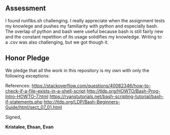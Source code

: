 ## Assessment


I found runfibs.sh challenging. I really appreciate when the assignment tests my knowlege and pushes my familiarity with python and especially bash. The overlap of python and bash were useful because bash is still fairly new and the constant repetition of its usage solidifies my knowledge. Writing to a .csv was also challenging, but we got though it.


## Honor Pledge

We pledge that all the work in this repository is my own with only the following exceptions:

References:
https://stackoverflow.com/questions/40082346/how-to-check-if-a-file-exists-in-a-shell-script
http://tldp.org/HOWTO/Bash-Prog-Intro-HOWTO-7.html
https://ryanstutorials.net/bash-scripting-tutorial/bash-if-statements.php
http://tldp.org/LDP/Bash-Beginners-Guide/html/sect_07_01.html


Signed,

**Kristalee, Ehsan, Evan**

